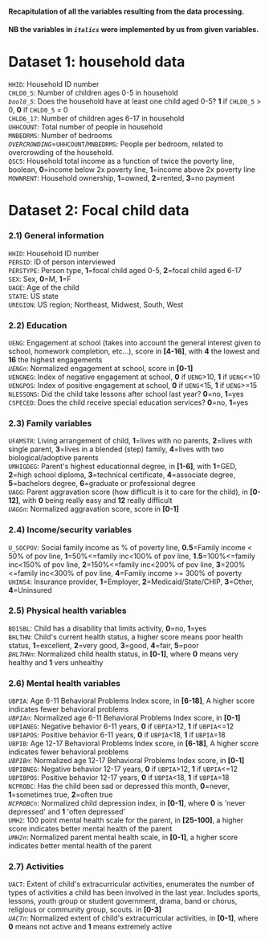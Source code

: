 #### Recapitulation of all the variables resulting from the data processing.  
#### NB the variables in _`italics`_ were implemented by us from given variables.  
# Dataset 1: household data
`HHID`: Household ID number  
`CHLD0_5`: Number of children ages 0-5 in household   
_`bool0_5`_: Does the household have at least one child aged 0-5? **1** if `CHLD0_5` > 0, **0** if `CHLD0_5` = 0   
`CHLD6_17`: Number of children ages 6-17 in household  
`UHHCOUNT`: Total number of people in household  
`MNBEDRMS`: Number of bedrooms  
_`OVERCROWDING`_=`UHHCOUNT`/`MNBEDRMS`: People per bedroom, related to overcrowding of the household.   
`QSC5`: Household total income as a function of twice the poverty line, boolean, **0**=income below 2x poverty line, **1**=income above 2x poverty line   
`MOWNRENT`: Household ownership, **1**=owned, **2**=rented, **3**=no payment  


# Dataset 2: Focal child data  
### 2.1) General information
`HHID`: Household ID number  
`PERSID`: ID of person interviewed   
`PERSTYPE`: Person type, **1**=focal child aged 0-5, **2**=focal child aged 6-17  
`SEX`: Sex, **0**=M, **1**=F  
`UAGE`: Age of the child   
`STATE`: US state  
`UREGION`: US region; Northeast, Midwest, South, West 
### 2.2) Education 
`UENG`: Engagement at school (takes into account the general interest given to school, homework completion, etc...), score in **[4-16]**, with **4** the lowest and **16** the highest engagements  
_`UENGn`_: Normalized engagement at school, score in **[0-1]**  
`UENGNEG`: Index of negative engagement at school, **0** if `UENG`>10, **1** if `UENG`<=10  
`UENGPOS`: Index of positive engagement at school, **0** if `UENG`<15, **1** if `UENG`>=15   
`NLESSONS`: Did the child take lessons after school last year? **0**=no, **1**=yes  
`CSPECED`: Does the child receive special education services? **0**=no, **1**=yes  
### 2.3) Family variables
`UFAMSTR`: Living arrangement of child, **1**=lives with no parents, **2**=lives with single parent, **3**=lives in a blended (step) family, **4**=lives with two biological/adoptive parents  
`UMHIGDEG`: Parent's highest educationnal degree, in **[1-6]**, with **1**=GED, **2**=high school diploma, **3**=technical certificate, **4**=associate degree, **5**=bachelors degree, **6**=graduate or professional degree   
`UAGG`: Parent aggravation score (how difficult is it to care for the child), in **[0-12]**, with **0** being really easy and **12** really difficult  
_`UAGGn`_: Normalized aggravation score, score in **[0-1]**   
### 2.4) Income/security variables
`U_SOCPOV`: Social family income as % of poverty line, **0.5**=Family income < 50% of pov line, **1**=50%<=family inc<100% of pov line, **1.5**=100%<=family inc<150% of pov line, **2**=150%<=family inc<200% of pov line, **3**=200%<=family inc<300% of pov line, **4**=Family income >= 300% of poverty  
`UHINS4`: Insurance provider, **1**=Employer, **2**=Medicaid/State/CHIP, **3**=Other, **4**=Uninsured  
### 2.5) Physical health variables
`BDISBL`: Child has a disability that limits activity, **0**=no, **1**=yes  
`BHLTHN`: Child's current health status, a higher score means poor health status, **1**=excellent, **2**=very good, **3**=good, **4**=fair, **5**=poor  
_`BHLTHNn`_: Normalized child health status, in **[0-1]**, where **0** means very healthy and **1** vers unhealthy  
### 2.6) Mental health variables
`UBPIA`: Age 6-11 Behavioral Problems Index score, in **[6-18]**, A higher score indicates fewer behavioral problems    
_`UBPIAn`_: Normalized age 6-11 Behavioral Problems Index score, in **[0-1]**  
`UBPIANEG`: Negative behavior 6-11 years, **0** if `UBPIA`>12, **1** if `UBPIA`<=12  
`UBPIAPOS`: Positive behavior 6-11 years, **0** if `UBPIA`<18, **1** if `UBPIA`=18   
`UBPIB`: Age 12-17 Behavioral Problems Index score, in **[6-18]**, A higher score indicates fewer behavioral problems    
_`UBPIBn`_: Normalized age 12-17 Behavioral Problems Index score, in **[0-1]**  
`UBPIBNEG`: Negative behavior 12-17 years, **0** if `UBPIA`>12, **1** if `UBPIA`<=12  
`UBPIBPOS`: Positive behavior 12-17 years, **0** if `UBPIA`<18, **1** if `UBPIA`=18  
`NCPROBC`: Has the child been sad or depressed this month, **0**=never, **1**=sometimes true, **2**=often true  
_`NCPROBCn`_: Normalized child depression index, in **[0-1]**, where **0** is 'never depressed' and **1** 'often depressed'  
`UMH2`: 100 point mental health scale for the parent, in **[25-100]**, a higher score indicates better mental health of the parent  
_`UMH2n`_: Normalized parent mental health scale, in **[0-1]**, a higher score indicates better mental health of the parent  
### 2.7) Activities
`UACT`: Extent of child's extracurricular activities, enumerates the number of types of activities a child has been involved in the last year. Includes sports, lessons, youth group or student government, drama, band or chorus, religious or community group, scouts. in **[0-3]**   
_`UACTn`_: Normalized extent of child's extracurricular activities, in **[0-1]**, where **0** means not active and **1** means extremely active  
